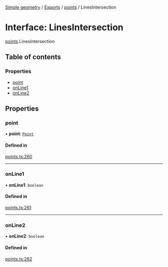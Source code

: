 [Simple geometry](../README.md) / [Exports](../modules.md) / [points](../modules/points.md) / LinesIntersection

# Interface: LinesIntersection

[points](../modules/points.md).LinesIntersection

## Table of contents

### Properties

- [point](points.LinesIntersection.md#point)
- [onLine1](points.LinesIntersection.md#online1)
- [onLine2](points.LinesIntersection.md#online2)

## Properties

### point

• **point**: [`Point`](../classes/points.Point.md)

#### Defined in

[points.ts:260](https://github.com/RodionNikolaev/simple-geometry/blob/da1538f/src/points.ts#L260)

___

### onLine1

• **onLine1**: `boolean`

#### Defined in

[points.ts:261](https://github.com/RodionNikolaev/simple-geometry/blob/da1538f/src/points.ts#L261)

___

### onLine2

• **onLine2**: `boolean`

#### Defined in

[points.ts:262](https://github.com/RodionNikolaev/simple-geometry/blob/da1538f/src/points.ts#L262)
